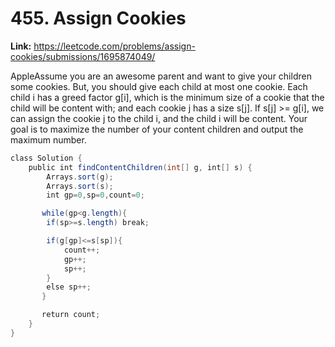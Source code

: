 # 455. Assign Cookies

**Link:** https://leetcode.com/problems/assign-cookies/submissions/1695874049/

AppleAssume you are an awesome parent and want to give your children some cookies. But, you should give each child at most one cookie. Each child i has a greed factor g[i], which is the minimum size of a cookie that the child will be content with; and each cookie j has a size s[j]. If s[j] >= g[i], we can assign the cookie j to the child i, and the child i will be content. Your goal is to maximize the number of your content children and output the maximum number.

```java
class Solution {
    public int findContentChildren(int[] g, int[] s) {
        Arrays.sort(g);
        Arrays.sort(s);
        int gp=0,sp=0,count=0;

       while(gp<g.length){
        if(sp>=s.length) break;

        if(g[gp]<=s[sp]){
            count++;
            gp++;
            sp++;
        }
        else sp++;
       }

       return count;
    }
}
```
